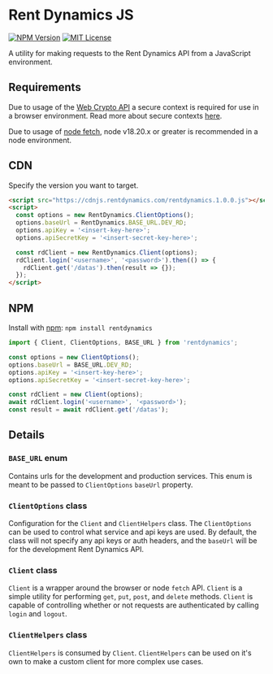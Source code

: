 # Rent Dynamics JS

[![NPM Version][npm-version-image]][npm-version-link]
[![MIT License][npm-license-image]][npm-license-link]

A utility for making requests to the Rent Dynamics API from a JavaScript environment.

## Requirements

Due to usage of the [Web Crypto API](https://developer.mozilla.org/en-US/docs/Web/API/Web_Crypto_API)
a secure context is required for use in a browser environment. Read more about secure contexts
[here](https://developer.mozilla.org/en-US/docs/Web/Security/Secure_Contexts).

Due to usage of [node fetch](https://nodejs.org/docs/latest-v18.x/api/globals.html#fetch), node
v18.20.x or greater is recommended in a node environment.

## CDN

Specify the version you want to target.

```html
<script src="https://cdnjs.rentdynamics.com/rentdynamics.1.0.0.js"></script>
<script>
  const options = new RentDynamics.ClientOptions();
  options.baseUrl = RentDynamics.BASE_URL.DEV_RD;
  options.apiKey = '<insert-key-here>';
  options.apiSecretKey = '<insert-secret-key-here>';

  const rdClient = new RentDynamics.Client(options);
  rdClient.login('<username>', '<password>').then(() => {
    rdClient.get('/datas').then(result => {});
  });
</script>
```

## NPM

Install with [npm](https://www.npmjs.com/package/rentdynamics): `npm install rentdynamics`

```js
import { Client, ClientOptions, BASE_URL } from 'rentdynamics';

const options = new ClientOptions();
options.baseUrl = BASE_URL.DEV_RD;
options.apiKey = '<insert-key-here>';
options.apiSecretKey = '<insert-secret-key-here>';

const rdClient = new Client(options);
await rdClient.login('<username>', '<password>');
const result = await rdClient.get('/datas');
```

## Details

### `BASE_URL` enum

Contains urls for the development and production services. This enum is meant to be passed to
`ClientOptions` `baseUrl` property.

### `ClientOptions` class

Configuration for the `Client` and `ClientHelpers` class. The `ClientOptions` can be used to control
what service and api keys are used. By default, the class will not specify any api keys or auth
headers, and the `baseUrl` will be for the development Rent Dynamics API.

### `Client` class

`Client` is a wrapper around the browser or node `fetch` API. `Client` is a simple utility for
performing `get`, `put`, `post`, and `delete` methods. `Client` is capable of controlling whether or
not requests are authenticated by calling `login` and `logout`.

### `ClientHelpers` class

`ClientHelpers` is consumed by `Client`. `ClientHelpers` can be used on it's own to make a custom
client for more complex use cases.

[npm-version-image]: https://img.shields.io/npm/v/rentdynamics.svg
[npm-version-link]: https://www.npmjs.com/package/rentdynamics
[npm-license-image]: https://img.shields.io/npm/l/rentdynamics.svg
[npm-license-link]: LICENSE
